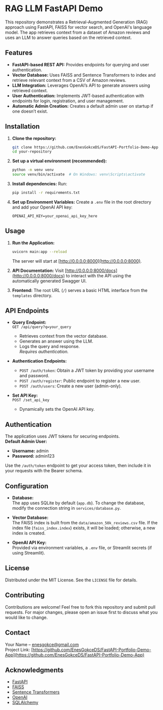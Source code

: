 # RAG LLM FastAPI Demo

This repository demonstrates a Retrieval-Augmented Generation (RAG) approach using FastAPI, FAISS for vector search, and OpenAI's language model. The app retrieves context from a dataset of Amazon reviews and uses an LLM to answer queries based on the retrieved context.

## Features

- **FastAPI-based REST API:** Provides endpoints for querying and user authentication.
- **Vector Database:** Uses FAISS and Sentence Transformers to index and retrieve relevant context from a CSV of Amazon reviews.
- **LLM Integration:** Leverages OpenAI’s API to generate answers using retrieved context.
- **User Authentication:** Implements JWT-based authentication with endpoints for login, registration, and user management.
- **Automatic Admin Creation:** Creates a default admin user on startup if one doesn’t exist.


## Installation

1. **Clone the repository:**
   ```bash
   git clone https://github.com/EnesGokceDS/FastAPI-Portfolio-Demo-App.git
   cd your-repository
   ```

2. **Set up a virtual environment (recommended):**
   ```bash
   python -m venv venv
   source venv/bin/activate  # On Windows: venv\Scripts\activate
   ```

3. **Install dependencies:**
   Run:
   ```bash
   pip install -r requirements.txt
   ```

4. **Set up Environment Variables:**
   Create a `.env` file in the root directory and add your OpenAI API key:
   ```env
   OPENAI_API_KEY=your_openai_api_key_here
   ```

## Usage

1. **Run the Application:**
   ```bash
   uvicorn main:app --reload
   ```
   The server will start at [http://0.0.0.0:8000](http://0.0.0.0:8000).

2. **API Documentation:**
   Visit [http://0.0.0.0:8000/docs](http://0.0.0.0:8000/docs) to interact with the API using the automatically generated Swagger UI.

3. **Frontend:**
   The root URL (`/`) serves a basic HTML interface from the `templates` directory.

## API Endpoints

- **Query Endpoint:**  
  `GET /api/query?q=your_query`  
  - Retrieves context from the vector database.
  - Generates an answer using the LLM.
  - Logs the query and response.  
  *Requires authentication.*

- **Authentication Endpoints:**
  - `POST /auth/token`: Obtain a JWT token by providing your username and password.
  - `POST /auth/register`: Public endpoint to register a new user.
  - `POST /auth/users`: Create a new user (admin-only).

- **Set API Key:**  
  `POST /set_api_key`  
  - Dynamically sets the OpenAI API key.

## Authentication

The application uses JWT tokens for securing endpoints.  
**Default Admin User:**  
- **Username:** admin  
- **Password:** admin123  

Use the `/auth/token` endpoint to get your access token, then include it in your requests with the Bearer schema.

## Configuration

- **Database:**  
  The app uses SQLite by default (`app.db`). To change the database, modify the connection string in `services/database.py`.

- **Vector Database:**  
  The FAISS index is built from the `data/amazon_50k_reviews.csv` file. If the index file (`faiss_index.index`) exists, it will be loaded; otherwise, a new index is created.

- **OpenAI API Key:**  
  Provided via environment variables, a `.env` file, or Streamlit secrets (if using Streamlit).

## License

Distributed under the MIT License. See the `LICENSE` file for details.

## Contributing

Contributions are welcome! Feel free to fork this repository and submit pull requests. For major changes, please open an issue first to discuss what you would like to change.

## Contact

Your Name – [enesgokce@gmail.com](enesgokce@gmail.com)  
Project Link: [https://github.com/EnesGokceDS/FastAPI-Portfolio-Demo-App](https://github.com/EnesGokceDS/FastAPI-Portfolio-Demo-App)

## Acknowledgments

- [FastAPI](https://fastapi.tiangolo.com/)
- [FAISS](https://github.com/facebookresearch/faiss)
- [Sentence Transformers](https://www.sbert.net/)
- [OpenAI](https://openai.com/)
- [SQLAlchemy](https://www.sqlalchemy.org/)
